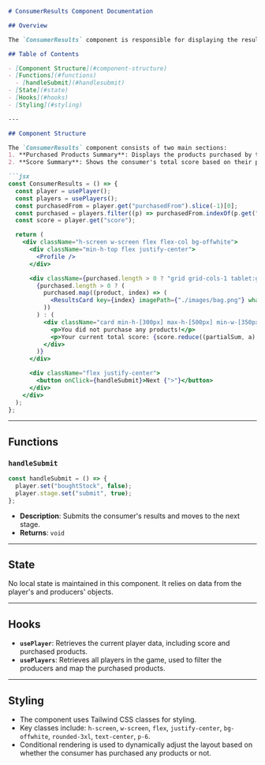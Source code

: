```markdown
# ConsumerResults Component Documentation

## Overview

The `ConsumerResults` component is responsible for displaying the results specific to a consumer in the game. It shows details such as the products purchased from producers, the total score, and allows consumers to review their performance in the game.

## Table of Contents

- [Component Structure](#component-structure)
- [Functions](#functions)
  - [handleSubmit](#handlesubmit)
- [State](#state)
- [Hooks](#hooks)
- [Styling](#styling)

---

## Component Structure

The `ConsumerResults` component consists of two main sections:
1. **Purchased Products Summary**: Displays the products purchased by the consumer from different producers.
2. **Score Summary**: Shows the consumer's total score based on their purchases.

```jsx
const ConsumerResults = () => {
  const player = usePlayer();
  const players = usePlayers();
  const purchasedFrom = player.get("purchasedFrom").slice(-1)[0];
  const purchased = players.filter((p) => purchasedFrom.indexOf(p.get("name")) !== -1);
  const score = player.get("score");

  return (
    <div className="h-screen w-screen flex flex-col bg-offwhite">
      <div className="min-h-top flex justify-center">
        <Profile />
      </div>

      <div className={purchased.length > 0 ? "grid grid-cols-1 tablet:grid-cols-2 desktoplg:grid-cols-4" : "flex justify-center"}>
        {purchased.length > 0 ? (
          purchased.map((product, index) => (
            <ResultsCard key={index} imagePath={"./images/bag.png"} whatProducer={product} productPrice={productPrice} />
          ))
        ) : (
          <div className="card min-h-[300px] max-h-[500px] min-w-[350px] max-w-[350px] rounded-3xl text-center p-6">
            <p>You did not purchase any products!</p>
            <p>Your current total score: {score.reduce((partialSum, a) => partialSum + a, 0)}</p>
          </div>
        )}
      </div>

      <div className="flex justify-center">
        <button onClick={handleSubmit}>Next {">"}</button>
      </div>
    </div>
  );
};
```

---

## Functions

### `handleSubmit`

```js
const handleSubmit = () => {
  player.set("boughtStock", false);
  player.stage.set("submit", true);
};
```

- **Description**: Submits the consumer's results and moves to the next stage.
- **Returns**: `void`

---

## State

No local state is maintained in this component. It relies on data from the player's and producers' objects.

---

## Hooks

- **`usePlayer`**: Retrieves the current player data, including score and purchased products.
- **`usePlayers`**: Retrieves all players in the game, used to filter the producers and map the purchased products.

---

## Styling

- The component uses Tailwind CSS classes for styling.
- Key classes include: `h-screen`, `w-screen`, `flex`, `justify-center`, `bg-offwhite`, `rounded-3xl`, `text-center`, `p-6`.
- Conditional rendering is used to dynamically adjust the layout based on whether the consumer has purchased any products or not.
```